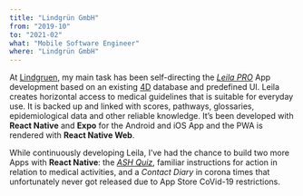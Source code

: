 ```yaml
---
title: "Lindgrün GmbH"
from: "2019-10"
to: "2021-02"
what: "Mobile Software Engineer"
where: "Lindgrün GmbH"
---
```


At [Lindgruen](https://www.lindgruen-gmbh.com/en/), my main task has been self-directing the [_Leila PRO_](https://www.leila.de/de/) App development based on an existing [4D](https://us.4d.com) database and predefined UI. Leila creates horizontal access to medical guidelines that is suitable for everyday use. It is backed up and linked with scores, pathways, glossaries, epidemiological data and other reliable knowledge. It’s been developed with **React Native** and **Expo** for the Android and iOS App and the PWA is rendered with **React Native Web**.

While continuously developing Leila, I’ve had the chance to build two more Apps with **React Native**: the [_ASH Quiz_](https://www.aktion-sauberehaende.de/krankenhauser/fortbildungsmaterialien/spielerische-wege), familiar instructions for action in relation to medical activities, and a _Contact Diary_ in corona times that unfortunately never got released due to App Store CoVid-19 restrictions.

